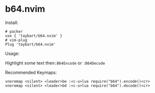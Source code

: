 # b64.nvim

Install:

```shell
# packer
use { 'taybart/b64.nvim' }
# vim-plug
Plug 'taybart/b64.nvim'
```

Usage:

Highlight some text then`:B64Encode` or `:B64Decode`

Recommended Keymaps:

```vim
vnoremap <silent> <leader>be :<c-u>lua require("b64").encode()<cr>
vnoremap <silent> <leader>bd :<c-u>lua require("b64").decode()<cr>
```
